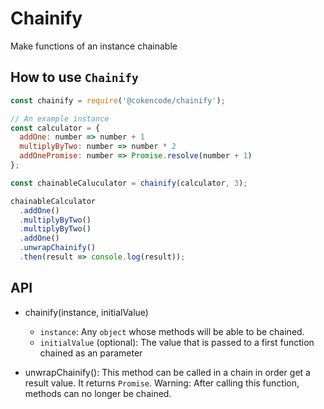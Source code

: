 # **Chainify**

Make functions of an instance chainable

## **How to use `Chainify`**

```js
const chainify = require('@cokencode/chainify');

// An example instance
const calculator = {
  addOne: number => number + 1
  multiplyByTwo: number => number * 2
  addOnePromise: number => Promise.resolve(number + 1)
};

const chainableCaluculator = chainify(calculator, 3);

chainableCalculator
  .addOne()
  .multiplyByTwo()
  .multiplyByTwo()
  .addOne()
  .unwrapChainify()
  .then(result => console.log(result));

```

## **API**
* chainify(instance, initialValue)
  * `instance`: Any `object` whose methods will be able to be chained.
  * `initialValue` (optional): The value that is passed to a first function chained as an parameter

* unwrapChainify(): This method can be called in a chain in order get a result value. It returns `Promise`. Warning: After calling this function, methods can no longer be chained.
